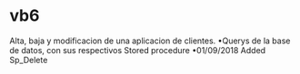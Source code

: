 # vb6
Alta, baja y modificacion de una aplicacion de clientes.
•Querys de la base de datos, con sus respectivos Stored procedure
•01/09/2018 Added Sp_Delete
